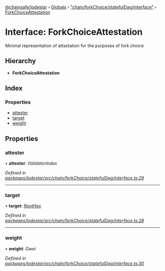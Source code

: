 [@chainsafe/lodestar](../README.md) › [Globals](../globals.md) › ["chain/forkChoice/statefulDag/interface"](../modules/_chain_forkchoice_statefuldag_interface_.md) › [ForkChoiceAttestation](_chain_forkchoice_statefuldag_interface_.forkchoiceattestation.md)

# Interface: ForkChoiceAttestation

Minimal representation of attsetation for the purposes of fork choice

## Hierarchy

* **ForkChoiceAttestation**

## Index

### Properties

* [attester](_chain_forkchoice_statefuldag_interface_.forkchoiceattestation.md#attester)
* [target](_chain_forkchoice_statefuldag_interface_.forkchoiceattestation.md#target)
* [weight](_chain_forkchoice_statefuldag_interface_.forkchoiceattestation.md#weight)

## Properties

###  attester

• **attester**: *ValidatorIndex*

*Defined in [packages/lodestar/src/chain/forkChoice/statefulDag/interface.ts:29](https://github.com/ChainSafe/lodestar/blob/9ad0d0ff3/packages/lodestar/src/chain/forkChoice/statefulDag/interface.ts#L29)*

___

###  target

• **target**: *[RootHex](../modules/_chain_forkchoice_statefuldag_interface_.md#roothex)*

*Defined in [packages/lodestar/src/chain/forkChoice/statefulDag/interface.ts:28](https://github.com/ChainSafe/lodestar/blob/9ad0d0ff3/packages/lodestar/src/chain/forkChoice/statefulDag/interface.ts#L28)*

___

###  weight

• **weight**: *Gwei*

*Defined in [packages/lodestar/src/chain/forkChoice/statefulDag/interface.ts:30](https://github.com/ChainSafe/lodestar/blob/9ad0d0ff3/packages/lodestar/src/chain/forkChoice/statefulDag/interface.ts#L30)*
